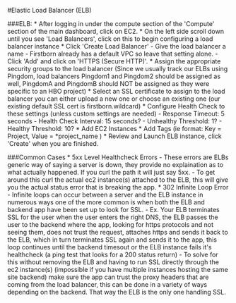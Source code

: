 #Elastic Load Balancer (ELB)

###ELB:
	* After logging in under the compute section of the 'Compute' section of the main dashboard, click on EC2.
	* On the left side scroll down until you see 'Load Balancers', click on this to begin configuring a load balancer instance
	* Click 'Create Load Balancer'
		- Give the load balancer a name
		- Firstborn already has a default VPC so leave that setting alone.
		- Click 'Add' and click on 'HTTPS (Secure HTTP)'.
	* Assign the appropriate security groups to the load balancer (Since we usually track our ELBs using Pingdom, load balancers Pingdom1 and Pingdom2 should be assigned as well, PingdomA and PingdomB should NOT be assigned as they were specific to an HBO project)
	* Select an SSL certificate to assign to the load balancer you can either upload a new one or choose an existing one (our existing default SSL cert is firstborn.wildcard)
	* Configure Health Check to these settings (unless custom settings are needed)
		- Response Timeout: 5 seconds
		- Health Check Interval: 15 seconds?
		- Unhealthy Threshold: 1?
		- Healthy Threshold: 10?
	* Add EC2 Instances
	* Add Tags (ie format:  Key = Project, Value = *project_name )
	* Review and Launch ELB instance, click 'Create' when you are finished.

###Common Cases
	* 5xx Level Healthcheck Errors
		- These errors are ELBs generic way of saying a server is down, they provide no explaination as to what actually happened. If you curl the path it will just say 5xx.
		- To get around this curl the actual ec2 instance(s) attached to the ELB, this will give you the actual status error that is breaking the app.
	* 302 Infinite Loop Error
		-  Infinite loops can occur between a server and the ELB instance in numerous ways one of the more common is when both the ELB and backend app have been set up to look for SSL. 
			- Ex. Your ELB terminates SSL for the user when the user enters the right DNS, the ELB passes the user to the backend where the app, looking for https protocols and not seeing them, does not trust the request, attaches https and sends it back to the ELB, which in turn terminates SSL again and sends it to the app, this loop continues until the backend timesout or the ELB instance fails it's healthcheck (a ping test that looks for a 200 status return)
		- To solve for this without removing the ELB and having to run SSL directly through the ec2 instance(s) (impossible if you have multiple instances hosting the same site backend) make sure the app can trust the proxy headers that are coming from the load balancer, this can be done in a variety of ways depending on the backend. That way the ELB is the only one handling SSL.
